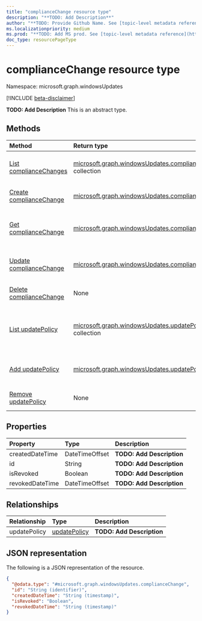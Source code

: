 ```yaml
---
title: "complianceChange resource type"
description: "**TODO: Add Description**"
author: "**TODO: Provide Github Name. See [topic-level metadata reference](https://aka.ms/msgo?pagePath=Document-APIs/Guidelines/Metadata)**"
ms.localizationpriority: medium
ms.prod: "**TODO: Add MS prod. See [topic-level metadata reference](https://aka.ms/msgo?pagePath=Document-APIs/Guidelines/Metadata)**"
doc_type: resourcePageType
---
```


# complianceChange resource type

Namespace: microsoft.graph.windowsUpdates

[!INCLUDE [beta-disclaimer](../../includes/beta-disclaimer.md)]

**TODO: Add Description**
This is an abstract type.

## Methods
|Method|Return type|Description|
|:---|:---|:---|
|[List complianceChanges](../api/windowsupdates-updatepolicy-list-compliancechanges.md)|[microsoft.graph.windowsUpdates.complianceChange](../resources/windowsupdates-compliancechange.md) collection|Get a list of the [complianceChange](../resources/windowsupdates-compliancechange.md) objects and their properties.|
|[Create complianceChange](../api/windowsupdates-updatepolicy-post-compliancechanges.md)|[microsoft.graph.windowsUpdates.complianceChange](../resources/windowsupdates-compliancechange.md)|Create a new [complianceChange](../resources/windowsupdates-compliancechange.md) object.|
|[Get complianceChange](../api/windowsupdates-compliancechange-get.md)|[microsoft.graph.windowsUpdates.complianceChange](../resources/windowsupdates-compliancechange.md)|Read the properties and relationships of a [complianceChange](../resources/windowsupdates-compliancechange.md) object.|
|[Update complianceChange](../api/windowsupdates-compliancechange-update.md)|[microsoft.graph.windowsUpdates.complianceChange](../resources/windowsupdates-compliancechange.md)|Update the properties of a [complianceChange](../resources/windowsupdates-compliancechange.md) object.|
|[Delete complianceChange](../api/windowsupdates-updatepolicy-delete-compliancechanges.md)|None|Delete a [complianceChange](../resources/windowsupdates-compliancechange.md) object.|
|[List updatePolicy](../api/adminwindowsupdates-list-updatepolicies.md)|[microsoft.graph.windowsUpdates.updatePolicy](../resources/windowsupdates-updatepolicy.md) collection|Get the updatePolicy resources from the updatePolicy navigation property.|
|[Add updatePolicy](../api/windowsupdates-compliancechange-post-updatepolicy.md)|[microsoft.graph.windowsUpdates.updatePolicy](../resources/windowsupdates-updatepolicy.md)|Add updatePolicy by posting to the updatePolicy collection.|
|[Remove updatePolicy](../api/windowsupdates-compliancechange-delete-updatepolicy.md)|None|Remove an [updatePolicy](../resources/windowsupdates-updatepolicy.md) object.|

## Properties
|Property|Type|Description|
|:---|:---|:---|
|createdDateTime|DateTimeOffset|**TODO: Add Description**|
|id|String|**TODO: Add Description**|
|isRevoked|Boolean|**TODO: Add Description**|
|revokedDateTime|DateTimeOffset|**TODO: Add Description**|

## Relationships
|Relationship|Type|Description|
|:---|:---|:---|
|updatePolicy|[updatePolicy](../resources/windowsupdates-updatepolicy.md)|**TODO: Add Description**|

## JSON representation
The following is a JSON representation of the resource.
<!-- {
  "blockType": "resource",
  "keyProperty": "id",
  "@odata.type": "microsoft.graph.windowsUpdates.complianceChange",
  "openType": false
}
-->
``` json
{
  "@odata.type": "#microsoft.graph.windowsUpdates.complianceChange",
  "id": "String (identifier)",
  "createdDateTime": "String (timestamp)",
  "isRevoked": "Boolean",
  "revokedDateTime": "String (timestamp)"
}
```

